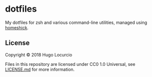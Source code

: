 # dotfiles

My dotfiles for zsh and various command-line utilities, managed
using [homeshick](https://github.com/andsens/homeshick).

## License

Copyright © 2018 Hugo Locurcio

Files in this repository are licensed under CC0 1.0 Universal,
see [LICENSE.md](LICENSE.md) for more information.
